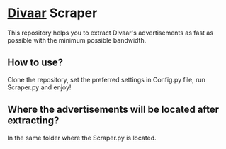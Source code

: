 # [Divaar](https://divar.ir) Scraper
This repository helps you to extract Divaar's advertisements as fast as possible with the minimum possible bandwidth.

## How to use?
Clone the repository, set the preferred settings in Config.py file, run Scraper.py and enjoy!

## Where the advertisements will be located after extracting?
In the same folder where the Scraper.py is located.
